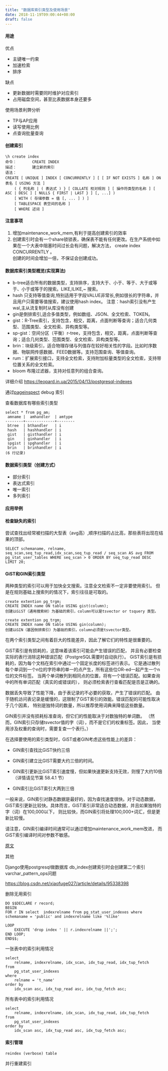 ```yaml
---
title: "数据库索引类型及使用场景"
date: 2018-11-19T09:00:44+08:00
draft: false
---
```


#### 用途

优点

- 主键唯一约束
- 加速检索
- 排序 

缺点

- 更新数据时需要同时维护对应索引
- 占用磁盘空间，甚至比表数据本身还要多

使用场景利弊分析

- TP与AP应用
- 读写使用比例
- 点查询批量查询

#### 创建索引

```
\h create index
命令：       CREATE INDEX
描述：       建立新的索引
语法：
CREATE [ UNIQUE ] INDEX [ CONCURRENTLY ] [ [ IF NOT EXISTS ] 名称 ] ON 表名 [ USING 方法 ]
    ( { 列名称 | ( 表达式 ) } [ COLLATE 校对规则 ] [ 操作符类型的名称 ] [ ASC | DESC ] [ NULLS { FIRST | LAST } ] [, ...] )
    [ WITH ( 存储参数 = 值 [, ... ] ) ]
    [ TABLESPACE 表空间的名称 ]
    [ WHERE 述词 ]
```

#### 注意事项

1. 增加maintenance_work_mem,有利于提高创建索引的效率
2. 创建索引时会有一个share锁锁表，确保表不能有任何更改。在生产系统中如果在一个大表中阻塞时间过长会有问题，解决方法， create index CONCURRENTLY 。  
   创建的时间会增加一倍，不保证会创建成功。


#### 数据库索引类型概览(实现算法)

- b-tree适合所有的数据类型，支持排序，支持大于、小于、等于、大于或等于、小于或等于的搜索。LIKE,ILIKE,~ 搜索。  
- hash 只支持等值查询,特别适用于字段VALUE非常长,例如很长的字符串，并且用户只需要等值搜索，建议使用hash index。 注意：hash索引没有产生wal,主从流复制时从库没有创建 
- gin是倒排索引,适合多值类型，例如数组、JSON、全文检索、TOKEN。  
- gist：R-Tree索引，支持包含，相交，距离，点面判断等查询；适合几何类型、范围类型、全文检索、异构类型等。 
- sp-gist：空间分区（平衡）r-tree，支持包含，相交，距离，点面判断等查询；适合几何类型、范围类型、全文检索、异构类型等。 
- brin：块级索引，适合物理存储与列值存在较好相关性的字段。比如时序数据、物联网传感数据、FEED数据等。支持范围查询、等值查询。  
- rum：扩展索引接口，支持全文检索，支持附加标量类型的全文检索，支持带位置关系的全文检索。  
- bloom 布隆过滤器，支持对任意列的组合查询。

详细介绍 https://leopard.in.ua/2015/04/13/postgresql-indexes   

通过[pageinspect](https://www.postgresql.org/docs/10/pageinspect.html) debug 索引

查看数据库有哪些索引类型
```
select * from pg_am;
 amname |  amhandler  | amtype 
--------+-------------+--------
 btree  | bthandler   | i
 hash   | hashhandler | i
 gist   | gisthandler | i
 gin    | ginhandler  | i
 spgist | spghandler  | i
 brin   | brinhandler | i
(6 行记录)

```

#### 数据索引类型（创建方式）

- 部分索引
- 表达式索引
- 唯一索引
- 多列索引

#### 应用举例

#### 检查缺失的索引

尝试查找出经常被扫描的大型表（avg高）,顺序扫描的占比高，那些表将出现在结果的顶部。

```
SELECT schemaname, relname, seq_scan,seq_tup_read,idx_scan,seq_tup_read / seq_scan AS avg FROM pg_stat_user_tables WHERE seq_scan > 0 ORDER BY seq_tup_read DESC LIMIT 20;
```

#### GiST和GIN索引类型

两种类型的索引可以用于加快全文搜索。注意全文检索不一定非要使用索引。 但是在规则基础上搜索列的情况下，索引往往是可取的。
```
create extention pg_trgm;
CREATE INDEX name ON table USING gist(column);
创建以GiST（通用搜索树）为基础的索引，column可以是tsvector or tsquery 类型。
```
```
create extention pg_trgm; 
CREATE INDEX name ON table USING gin(column);
创建以GIN（基因倒排索引）为基础的索引，column必须是tsvector类型。
```
在两个索引类型之间有着巨大的性能差异，因此了解它们的特性是很重要的。

GiST索引是有损耗的，这意味着该索引可能会产生错误的匹配， 并且有必要检查实际的表行消除这种错误匹配（PostgreSQL需要时自动执行）。 GiST索引是有损耗的，因为每个文档在索引中通过一个固定长度的标签进行表示。 它是通过散列每个单词到一个n位的字符串的单一的点产生，所有这些位OR-ed一起产生一个n位的文件标签。 当两个单词散列到相同点的位置，将有一个错误匹配。如果查询中的所有单词匹配（真实的或错误的）， 则必须检索表行查看匹配是否是正确的。

数据丢失导致了性能下降，由于表记录的不必要的获取，产生了错误的匹配。 由于随机访问表记录是缓慢的，这限制了GiST索引的效能。错误匹配的可能性取决于几个因素， 特别是独特词的数量，所以推荐使用词典来降低这些数量。

GIN索引并没有损耗标准查询，但它们的性能取决于对数独特的单词数。 （然而，GIN索引只存储tsvector值的字（词），而不是它们的权重标签。因此， 当使用涉及权重的查询时，需要复查一个表行。）

在选择要使用的索引类型时，GiST或者GIN考虑这些性能上的差异：

- GIN索引查找比GiST快约三倍

- GIN索引建立比GIST需要大约三倍的时间。

- GIN索引更新比GiST索引速度慢，但如果快速更新支持无效，则慢了大约10倍（详情请见节第 58.4.1 节）

- GIN索引比GiST索引大两到三倍

一般来说，GIN索引对静态数据是最好的，因为查找速度很快。对于动态数据， GiST索引更新比较快。具体而言，GiST索引非常适合动态数据，并且如果独特的字（词）在100,000以下， 则比较快，而GIN索引将处理100,000+词汇，但是更新比较慢。

请注意，GIN索引编译时间通常可以通过增加maintenance_work_mem改进， 而GiST索引编译时间对参数不敏感。 


[原文](http://www.postgres.cn/docs/9.4/textsearch-indexes.html)

其他

Django使用postgresql做数据库 db_index创建索引时会创建第二个索引varchar_pattern_ops问题

https://blog.csdn.net/xiaofuge027/article/details/95338398

删除无用索引

```
DO $$DECLARE r record;
BEGIN
FOR r IN select  indexrelname from pg_stat_user_indexes where schemaname = 'public' and indexrelname like '%like'

LOOP
    EXECUTE 'drop index ' || r.indexrelname ||';';
END LOOP;
END$$;
```

一张表中的索引利用情况
```
select 
    relname, indexrelname, idx_scan, idx_tup_read, idx_tup_fetch 
from 
    pg_stat_user_indexes 
where
    relname = 't_name' 
order by 
    idx_scan asc, idx_tup_read asc, idx_tup_fetch asc;
```

所有表中的索引利用情况
```
select 
    relname, indexrelname, idx_scan, idx_tup_read, idx_tup_fetch 
from 
    pg_stat_user_indexes 
order by 
    idx_scan asc, idx_tup_read asc, idx_tup_fetch asc;

```
#### 索引管理

```
reindex (verbose) table 
```

并行重建索引

